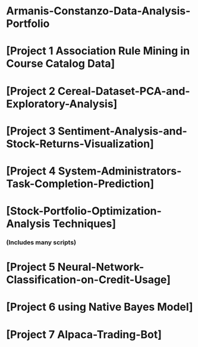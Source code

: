 # Armanis-Constanzo-Data-Analysis-Portfolio



# [Project 1 Association Rule Mining in Course Catalog Data] 



# [Project 2 Cereal-Dataset-PCA-and-Exploratory-Analysis]  


# [Project 3 Sentiment-Analysis-and-Stock-Returns-Visualization]



# [Project 4 System-Administrators-Task-Completion-Prediction]


# [Stock-Portfolio-Optimization-Analysis Techniques]
### (Includes many scripts)


# [Project 5 Neural-Network-Classification-on-Credit-Usage]


# [Project 6 using Native Bayes Model]

# [Project 7 Alpaca-Trading-Bot]
